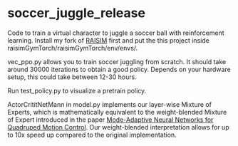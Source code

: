 # soccer_juggle_release


Code to train a virtual character to juggle a soccer ball with reinforcement learning. Install my fork of [RAISIM](https://github.com/ZhaomingXie/raisimLib/tree/juggling) 
first and put the this project inside raisimGymTorch/raisimGymTorch/env/envs/.

vec_ppo.py allows you to train soccer juggling from scratch. It should take around 30000 iterations to obtain a good policy.
Depends on your hardware setup, this could take between 12-30 hours.

Run test_policy.py to visualize a pretrain policy.

ActorCrititNetMann in model.py implements our layer-wise Mixture of Experts, which is mathematically equivalent to the weight-blended Mixture of Expert
introduced in the paper [Mode-Adaptive Neural Networks for Quadruped Motion Control](https://homepages.inf.ed.ac.uk/tkomura/dog.pdf). Our weight-blended
interpretation allows for up to 10x speed up compared to the original implementation.
